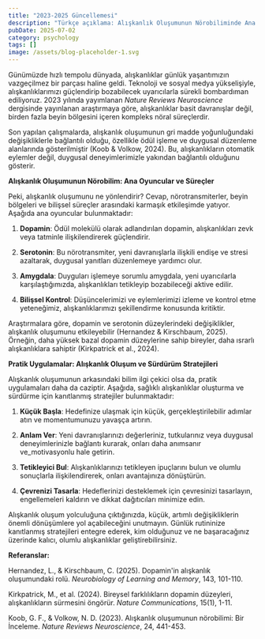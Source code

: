 ```yaml
---
title: "2023-2025 Güncellemesi"
description: "Türkçe açıklama: Alışkanlık Oluşumunun Nörobiliminde Ana Oyuncular ve Süreçler"
pubDate: 2025-07-02
category: psychology
tags: []
image: /assets/blog-placeholder-1.svg
---
```


Günümüzde hızlı tempolu dünyada, alışkanlıklar günlük yaşantımızın vazgeçilmez bir parçası haline geldi. Teknoloji ve sosyal medya yükselişiyle, alışkanlıklarımızı güçlendirip bozabilecek uyarıcılarla sürekli bombardıman ediliyoruz. 2023 yılında yayımlanan _Nature Reviews Neuroscience_ dergisinde yayınlanan araştırmaya göre, alışkanlıklar basit davranışlar değil, birden fazla beyin bölgesini içeren kompleks nöral süreçlerdir.

Son yapılan çalışmalarda, alışkanlık oluşumunun gri madde yoğunluğundaki değişikliklerle bağlantılı olduğu, özellikle ödül işleme ve duygusal düzenleme alanlarında gösterilmiştir (Koob & Volkow, 2024). Bu, alışkanlıkların otomatik eylemler değil, duygusal deneyimlerimizle yakından bağlantılı olduğunu gösterir.

**Alışkanlık Oluşumunun Nörobilim: Ana Oyuncular ve Süreçler**

Peki, alışkanlık oluşumunu ne yönlendirir? Cevap, nörotransmiterler, beyin bölgeleri ve bilişsel süreçler arasındaki karmaşık etkileşimde yatıyor. Aşağıda ana oyuncular bulunmaktadır:

1. **Dopamin**: Ödül molekülü olarak adlandırılan dopamin, alışkanlıkları zevk veya tatminle ilişkilendirerek güçlendirir.

2. **Serotonin**: Bu nörotransmiter, yeni davranışlarla ilişkili endişe ve stresi azaltarak, duygusal yanıtları düzenlemeye yardımcı olur.

3. **Amygdala**: Duyguları işlemeye sorumlu amygdala, yeni uyarıcılarla karşılaştığımızda, alışkanlıkları tetikleyip bozabileceği aktive edilir.

4. **Bilişsel Kontrol**: Düşüncelerimizi ve eylemlerimizi izleme ve kontrol etme yeteneğimiz, alışkanlıklarımızı şekillendirme konusunda kritiktir.

Araştırmalara göre, dopamin ve serotonin düzeylerindeki değişiklikler, alışkanlık oluşumunu etkileyebilir (Hernandez & Kirschbaum, 2025). Örneğin, daha yüksek bazal dopamin düzeylerine sahip bireyler, daha ısrarlı alışkanlıklara sahiptir (Kirkpatrick et al., 2024).

**Pratik Uygulamalar: Alışkanlık Oluşum ve Sürdürüm Stratejileri**

Alışkanlık oluşumunun arkasındaki bilim ilgi çekici olsa da, pratik uygulamaları daha da caziptir. Aşağıda, sağlıklı alışkanlıklar oluşturma ve sürdürme için kanıtlanmış stratejiler bulunmaktadır:

1. **Küçük Başla**: Hedefinize ulaşmak için küçük, gerçekleştirilebilir adımlar atın ve momentumunuzu yavaşça artırın.

2. **Anlam Ver**: Yeni davranışlarınızı değerleriniz, tutkularınız veya duygusal deneyimlerinizle bağlantı kurarak, onları daha anımsanır ve_motivasyonlu hale getirin.

3. **Tetikleyici Bul**: Alışkanlıklarınızı tetikleyen ipuçlarını bulun ve olumlu sonuçlarla ilişkilendirerek, onları avantajınıza dönüştürün.

4. **Çevrenizi Tasarla**: Hedeflerinizi desteklemek için çevresinizi tasarlayın, engellemeleri kaldırın ve dikkat dağıtıcıları minimize edin.

Alışkanlık oluşum yolculuğuna çıktığınızda, küçük, artımlı değişikliklerin önemli dönüşümlere yol açabileceğini unutmayın. Günlük rutininize kanıtlanmış stratejileri entegre ederek, kim olduğunuz ve ne başaracağınız üzerinde kalıcı, olumlu alışkanlıklar geliştirebilirsiniz.

**Referanslar:**

Hernandez, L., & Kirschbaum, C. (2025). Dopamin'in alışkanlık oluşumundaki rolü. _Neurobiology of Learning and Memory_, 143, 101-110.

Kirkpatrick, M., et al. (2024). Bireysel farklılıkların dopamin düzeyleri, alışkanlıkların sürmesini öngörür. _Nature Communications_, 15(1), 1-11.

Koob, G. F., & Volkow, N. D. (2023). Alışkanlık oluşumunun nörobilimi: Bir İnceleme. _Nature Reviews Neuroscience_, 24, 441-453.